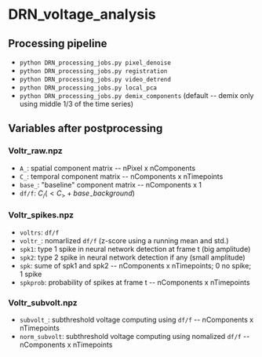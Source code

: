 # DRN_voltage_analysis

## Processing pipeline
* `python DRN_processing_jobs.py pixel_denoise`
* `python DRN_processing_jobs.py registration`
* `python DRN_processing_jobs.py video_detrend`
* `python DRN_processing_jobs.py local_pca`
* `python DRN_processing_jobs.py demix_components` (default -- demix only using middle 1/3 of the time series)

## Variables after postprocessing

### Voltr_raw.npz
* `A_`: spatial component matrix -- nPixel x nComponents
* `C_`: temporal component matrix -- nComponents x nTimepoints
* `base_`: "baseline" component matrix -- nComponents x 1
* `df/f`: $C_/(<C_> + base_ - background)$

### Voltr_spikes.npz
* `voltrs`: `df/f`
* `voltr_`: nomarlized `df/f` (z-score using a running mean and std.)
* `spk1`: type 1 spike in neural network detection at frame t (big amplitude)
* `spk2`: type 2 spike in neural network detection if any (small amplitude)
* `spk`: sume of spk1 and spk2  -- nComponents x nTimepoints; 0 no spike; 1 spike
* `spkprob`: probability of spikes at frame t  -- nComponents x nTimepoints

### Voltr_subvolt.npz
* `subvolt_`: subthreshold voltage computing using `df/f`   -- nComponents x nTimepoints
* `norm_subvolt`: subthreshold voltage computing using nomalized `df/f`  -- nComponents x nTimepoints
